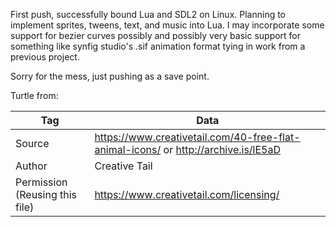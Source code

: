 
First push, successfully bound Lua and SDL2 on Linux. Planning to implement sprites, tweens, text, and music into Lua. I may incorporate some support for bezier curves possibly and possibly very basic support for something like synfig studio's .sif animation format tying in work from a previous project.

Sorry for the mess, just pushing as a save point.

Turtle from:

| Tag | Data |
|---|---|
| Source | https://www.creativetail.com/40-free-flat-animal-icons/ or http://archive.is/lE5aD |
| Author | Creative Tail |
| Permission (Reusing this file) | https://www.creativetail.com/licensing/ |
